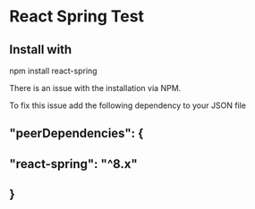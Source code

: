 # React Spring Test

## Install with 

npm install react-spring


There is an issue with the installation via NPM.

To fix this issue add the following dependency to your JSON file

## "peerDependencies": {
##   "react-spring": "^8.x"
## }
